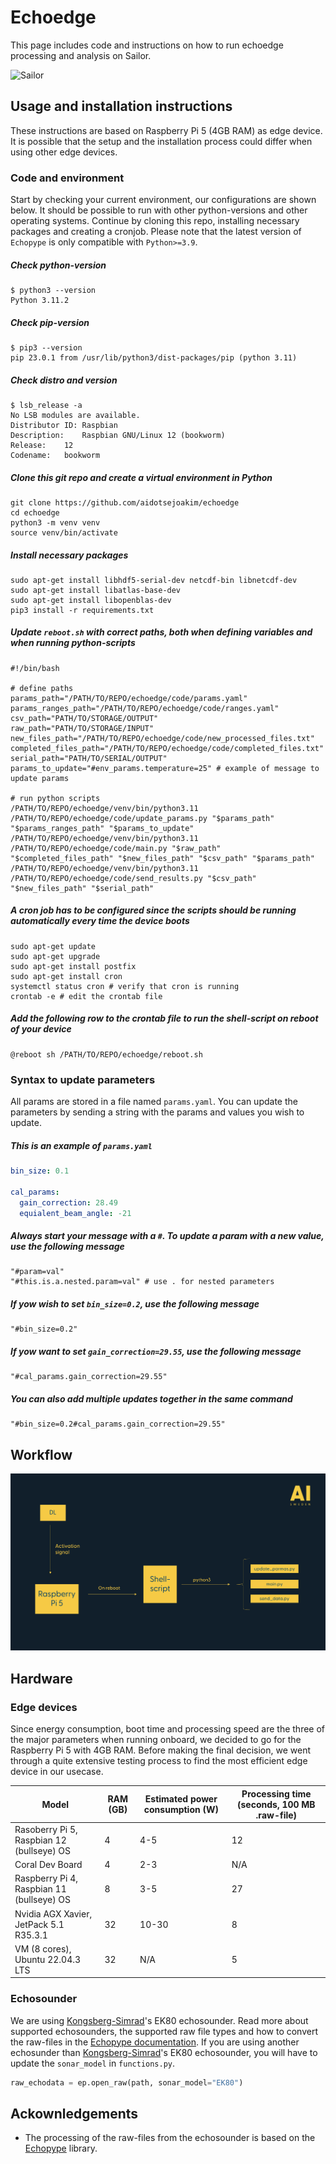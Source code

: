 # Echoedge
This page includes code and instructions on how to run echoedge processing and analysis on Sailor. 

![Sailor](https://www.slu.se/globalassets/ew/org/inst/aqua/externwebb/om-oss/forskningsinfrastruktur/aquasailor-jhentati-300.jpg?width=480&height=480&mode=crop&upscale=false&format=webp)

## Usage and installation instructions
These instructions are based on Raspberry Pi 5 (4GB RAM) as edge device. It is possible that the setup and the installation process could differ when using other edge devices. 

### Code and environment
Start by checking your current environment, our configurations are shown below. It should be possible to run with other python-versions and other operating systems. Continue by cloning this repo, installing necessary packages and creating a cronjob. Please note that the latest version of `Echopype` is only compatible with `Python>=3.9`.

##### Check python-version
```Shell
$ python3 --version
Python 3.11.2
```

##### Check pip-version
```Shell
$ pip3 --version
pip 23.0.1 from /usr/lib/python3/dist-packages/pip (python 3.11)
```

##### Check distro and version
```Shell
$ lsb_release -a
No LSB modules are available.
Distributor ID:	Raspbian
Description:	Raspbian GNU/Linux 12 (bookworm)
Release:	12
Codename:	bookworm
```

##### Clone this git repo and create a virtual environment in Python
```Shell
git clone https://github.com/aidotsejoakim/echoedge
cd echoedge
python3 -m venv venv
source venv/bin/activate
```

##### Install necessary packages
```Shell
sudo apt-get install libhdf5-serial-dev netcdf-bin libnetcdf-dev
sudo apt-get install libatlas-base-dev
sudo apt-get install libopenblas-dev
pip3 install -r requirements.txt
```

##### Update `reboot.sh` with correct paths, both when defining variables and when running python-scripts
```Shell
#!/bin/bash

# define paths
params_path="/PATH/TO/REPO/echoedge/code/params.yaml"
params_ranges_path="/PATH/TO/REPO/echoedge/code/ranges.yaml"
csv_path="PATH/TO/STORAGE/OUTPUT"
raw_path="PATH/TO/STORAGE/INPUT"
new_files_path="/PATH/TO/REPO/echoedge/code/new_processed_files.txt"
completed_files_path="/PATH/TO/REPO/echoedge/code/completed_files.txt"
serial_path="PATH/TO/SERIAL/OUTPUT"
params_to_update="#env_params.temperature=25" # example of message to update params

# run python scripts
/PATH/TO/REPO/echoedge/venv/bin/python3.11 /PATH/TO/REPO/echoedge/code/update_params.py "$params_path" "$params_ranges_path" "$params_to_update"
/PATH/TO/REPO/echoedge/venv/bin/python3.11 /PATH/TO/REPO/echoedge/code/main.py "$raw_path" "$completed_files_path" "$new_files_path" "$csv_path" "$params_path"
/PATH/TO/REPO/echoedge/venv/bin/python3.11 /PATH/TO/REPO/echoedge/code/send_results.py "$csv_path" "$new_files_path" "$serial_path"

```

##### A cron job has to be configured since the scripts should be running automatically every time the device boots
```Shell
sudo apt-get update
sudo apt-get upgrade
sudo apt-get install postfix
sudo apt-get install cron
systemctl status cron # verify that cron is running
crontab -e # edit the crontab file
```

##### Add the following row to the crontab file to run the shell-script on reboot of your device
```Shell
@reboot sh /PATH/TO/REPO/echoedge/reboot.sh
```
### Syntax to update parameters
All params are stored in a file named `params.yaml`. You can update the parameters by sending a string with the params and values you wish to update. 

##### This is an example of `params.yaml`

```Yaml
bin_size: 0.1

cal_params:
  gain_correction: 28.49
  equialent_beam_angle: -21
```
##### Always start your message with a `#`. To update a param with a new value, use the following message
```Shell
"#param=val"
"#this.is.a.nested.param=val" # use . for nested parameters
```

##### If yow wish to set `bin_size=0.2`, use the following message
```Shell
"#bin_size=0.2"
```

##### If yow want to set `gain_correction=29.55`, use the following message
```Shell
"#cal_params.gain_correction=29.55"
```

##### You can also add multiple updates together in the same command
```Shell
"#bin_size=0.2#cal_params.gain_correction=29.55"
```


## Workflow
![Workflow](workflow.png)

## Hardware

### Edge devices
Since energy consumption, boot time and processing speed are the three of the major parameters when running onboard, we decided to go for the Raspberry Pi 5 with 4GB RAM. Before making the final decision, we went through a quite extensive testing process to find the most efficient edge device in our usecase.

| **Model**  | **RAM (GB)** | **Estimated power consumption (W)** | **Processing time (seconds, 100 MB .raw-file)** |
|---------------|---------|---------|---------|
| Rasoberry Pi 5, Raspbian 12 (bullseye) OS | 4 | 4-5 | 12 | 0.655 | 0.828 |
| Coral Dev Board | 4 | 2-3 | N/A |
| Raspberry Pi 4, Raspbian 11 (bullseye) OS | 8 | 3-5 | 27 |
| Nvidia AGX Xavier, JetPack 5.1 R35.3.1 | 32 | 10-30 | 8 |
| VM (8 cores), Ubuntu 22.04.3 LTS| 32 | N/A | 5 |

### Echosounder 
We are using [Kongsberg-Simrad](https://www.kongsberg.com/maritime/contact/simrad/)'s EK80 echosounder. Read more about supported echosounders, the supported raw file types and how to convert the raw-files in the [Echopype documentation](https://echopype.readthedocs.io/en/stable/convert.html#conversion-operation). If you are using another echosunder than [Kongsberg-Simrad](https://www.kongsberg.com/maritime/contact/simrad/)'s EK80 echosounder, you will have to update the `sonar_model` in `functions.py`.

```Python
raw_echodata = ep.open_raw(path, sonar_model="EK80")
```

## Ackownledgements
* The processing of the raw-files from the echosounder is based on the [Echopype](https://echopype.readthedocs.io/en/stable/) library. 
